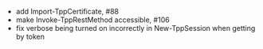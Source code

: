 - add Import-TppCertificate, #88
- make Invoke-TppRestMethod accessible, #106
- fix verbose being turned on incorrectly in New-TppSession when getting by token
